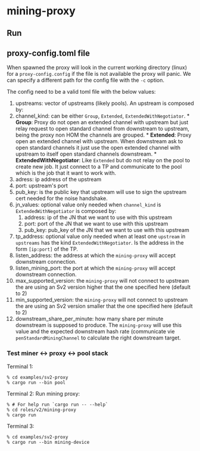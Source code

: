 # mining-proxy

## Run

## proxy-config.toml file

When spawned the proxy will look in the current working directory (linux) for a
`proxy-config.config` if the file is not available the proxy will panic. We can specify a different
path for the config file with the `-c` option.

The config need to be a valid toml file with the below values:
1. upstreams: vector of upstreams (likely pools). An upstream is composed by:
  1. channel_kind: can be either `Group`, `Extended`, `ExtendedWithNegotiator`.
    * __Group__: Proxy do not open an extended channel with upstream but just relay request to
        open standard channel from downstream to upstream, being the proxy non HOM the channels are
        grouped.
    * __Extended__: Proxy open an extended channel with upstream. When downstream ask to open
        standard channels it just use the open extended channel with upstream to itself open
        standard channels downstream.
    * __ExtendedWithNegotiator__: Like `Extended` but do not relay on the pool to create new job. It
        just connect to a TP and communicate to the pool which is the job that it want to work with.
  2. adress: ip address of the upstream
  3. port: upstream's port
  4. pub_key: is the public key that upstream will use to sign the upstream cert needed for the
     noise handshake.
  5. jn_values: optional value only needed when `channel_kind` is `ExtendedWithNegotiator` is
     composed by:
       1. address: ip of the JN that we want to use with this upstream
       2. port: port of the JN that we want to use with this upstream
       3. pub_key: pub_key of the JN that we want to use with this upstream
2. tp_address: optional value only needed when at least one `upstream` in `upstreams` has the kind
   `ExtendedWithNegotiator`. Is the address in the form `[ip:port]` of the TP.
3. listen_address: the address at which the `mining-proxy` will accept downstream connection.
4. listen_mining_port: the port at which the `mining-proxy` will accept downstream connection.
5. max_supported_version: the `mining-proxy` will not connect to upstream the are using an Sv2
   version higher that the one specified here (default to 2)
6. min_supported_version: the `mining-proxy` will not connect to upstream the are using an Sv2
   version smaller that the one specified here (default to 2)
7. downstream_share_per_minute: how many share per minute downstream is supposed to produce. The
   `mining-proxy` will use this value and the expected downstream hash rate (communicate vie 
   `penStandardMiningChannel` to calculate the right downstream target.

### Test miner <-> proxy <-> pool stack

Terminal 1:
```
% cd examples/sv2-proxy
% cargo run --bin pool
```

Terminal 2:
Run mining proxy:

```
% # For help run `cargo run -- --help`
% cd roles/v2/mining-proxy
% cargo run
```

Terminal 3:
```
% cd examples/sv2-proxy
% cargo run --bin mining-device
```
